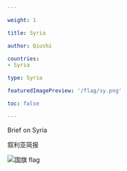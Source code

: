 ```yaml
---

weight: 1

title: Syria

author: Qiushi 

countries: 
- Syria

type: Syria

featuredImagePreview: '/flag/sy.png'

toc: false 

---
```


Brief on Syria

叙利亚简报 

<!--more-->

![国旗 flag](/flag/sy.png)